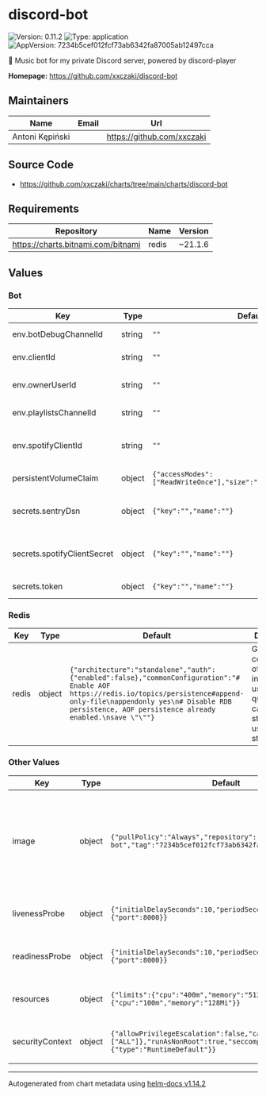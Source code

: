 # discord-bot

![Version: 0.11.2](https://img.shields.io/badge/Version-0.11.2-informational?style=flat-square) ![Type: application](https://img.shields.io/badge/Type-application-informational?style=flat-square) ![AppVersion: 7234b5cef012fcf73ab6342fa87005ab12497cca](https://img.shields.io/badge/AppVersion-7234b5cef012fcf73ab6342fa87005ab12497cca-informational?style=flat-square)

🎵 Music bot for my private Discord server, powered by discord-player

**Homepage:** <https://github.com/xxczaki/discord-bot>

## Maintainers

| Name | Email | Url |
| ---- | ------ | --- |
| Antoni Kępiński |  | <https://github.com/xxczaki> |

## Source Code

* <https://github.com/xxczaki/charts/tree/main/charts/discord-bot>

## Requirements

| Repository | Name | Version |
|------------|------|---------|
| https://charts.bitnami.com/bitnami | redis | ~21.1.6 |

## Values

### Bot

| Key | Type | Default | Description |
|-----|------|---------|-------------|
| env.botDebugChannelId | string | `""` | ID of the channel used for sending debug messages |
| env.clientId | string | `""` | Client ID used for Discord API authorization |
| env.ownerUserId | string | `""` | ID of the user that should be allowed to perform sensitive actions, like clearing the query cache |
| env.playlistsChannelId | string | `""` | ID of the channel used for storing the user playlists |
| env.spotifyClientId | string | `""` | Optional client ID for the Spotify API Used by https://github.com/iTsMaaT/discord-player-spotify |
| persistentVolumeClaim | object | `{"accessModes":["ReadWriteOnce"],"size":"5Gi","storageClass":""}` | Configuration of the PVC used for storing the cached songs |
| secrets.sentryDsn | object | `{"key":"","name":""}` | Points to a Secret containing the Sentry DSN Learn more: https://docs.sentry.io/concepts/key-terms/dsn-explainer/ |
| secrets.spotifyClientSecret | object | `{"key":"","name":""}` | Points to a Secret containing the Spotify API client secret Used by https://github.com/iTsMaaT/discord-player-spotify |
| secrets.token | object | `{"key":"","name":""}` | Points to a Secret containing the Discord bot token |

### Redis

| Key | Type | Default | Description |
|-----|------|---------|-------------|
| redis | object | `{"architecture":"standalone","auth":{"enabled":false},"commonConfiguration":"# Enable AOF https://redis.io/topics/persistence#append-only-file\nappendonly yes\n# Disable RDB persistence, AOF persistence already enabled.\nsave \"\""}` | General configuration of the Redis instance used for query caching and storing usage statistics |

### Other Values

| Key | Type | Default | Description |
|-----|------|---------|-------------|
| image | object | `{"pullPolicy":"Always","repository":"xxczaki/discord-bot","tag":"7234b5cef012fcf73ab6342fa87005ab12497cca"}` | General configuration of the Redis instance used for query caching and storing usage statistics |
| livenessProbe | object | `{"initialDelaySeconds":10,"periodSeconds":10,"tcpSocket":{"port":8000}}` | Liveness probe used for the bot Pod |
| readinessProbe | object | `{"initialDelaySeconds":10,"periodSeconds":10,"tcpSocket":{"port":8000}}` | Readiness probe used for the bot Pod |
| resources | object | `{"limits":{"cpu":"400m","memory":"512Mi"},"requests":{"cpu":"100m","memory":"128Mi"}}` | Resource limits used for the bot Pod |
| securityContext | object | `{"allowPrivilegeEscalation":false,"capabilities":{"drop":["ALL"]},"runAsNonRoot":true,"seccompProfile":{"type":"RuntimeDefault"}}` | Security context used for the bot Pod |

----------------------------------------------
Autogenerated from chart metadata using [helm-docs v1.14.2](https://github.com/norwoodj/helm-docs/releases/v1.14.2)

